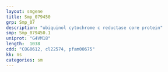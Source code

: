 ```yaml
---
layout: smgene
title: Smp_079450
grp: Smp_07
description: "ubiquinol cytochrome c reductase core protein"
smp: Smp_079450.1
uniprot: "G4VM18"
length:  1038
cdd: "COG0612, cl22574, pfam00675"
kk: ns
categories: sm
---
```

